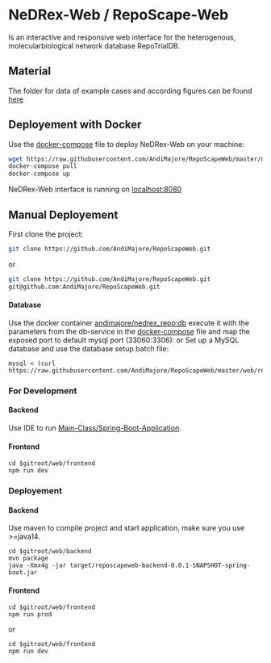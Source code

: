 # NeDRex-Web / RepoScape-Web
Is an interactive and responsive web interface for the heterogenous, molecularbiological network database RepoTrialDB.

## Material
The folder for data of example cases and according figures can be found [here](/material) 


## Deployement with Docker
Use the [docker-compose](docker-compose.yml) file to deploy NeDRex-Web on your machine:
```bash
wget https://raw.githubusercontent.com/AndiMajore/RepoScapeWeb/master/docker-compose.yml -O docker-compose.yml
docker-compose pull
docker-compose up
```
NeDRex-Web interface is running on [localhost:8080](http://localhost:8080)

## Manual Deployement
First clone the project:
```bash
git clone https://github.com/AndiMajore/RepoScapeWeb.git
```
or
```bash
git clone https://github.com/AndiMajore/RepoScapeWeb.git
git@github.com:AndiMajore/RepoScapeWeb.git
```
#### Database
Use the docker container [andimajore/nedrex_repo:db](https://hub.docker.com/repository/docker/andimajore/nedrex_repo) execute it with the parameters from the db-service in the [docker-compose](docker-compose.yml) file and map the exposed port to default mysql port (33060:3306):
or
Set up a MySQL database and use the database setup batch file:
```
mysql < (curl https://raw.githubusercontent.com/AndiMajore/RepoScapeWeb/master/web/resources/scripts/db_setup.sh)
```
### For Development
#### Backend
Use IDE to run [Main-Class/Spring-Boot-Application](web/backend/src/main/java/de/exbio/reposcapeweb/ReposcapewebApplication.java).
#### Frontend
```
cd $gitroot/web/frontend
npm run dev
```
### Deployement
#### Backend
Use maven to compile project and start application, make sure you use >=java14.
```
cd $gitroot/web/backend
mvn package
java -Xmx4g -jar target/reposcapeweb-backend-0.0.1-SNAPSHOT-spring-boot.jar
```
#### Frontend
```
cd $gitroot/web/frontend
npm run prod
```
or
```
cd $gitroot/web/frontend
npm run dev
```

